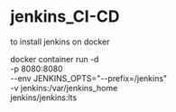 # jenkins_CI-CD

to install jenkins on docker


docker container run -d \
  -p 8080:8080 \
  --env JENKINS_OPTS="--prefix=/jenkins" \
  -v jenkins:/var/jenkins_home \
  jenkins/jenkins:lts

